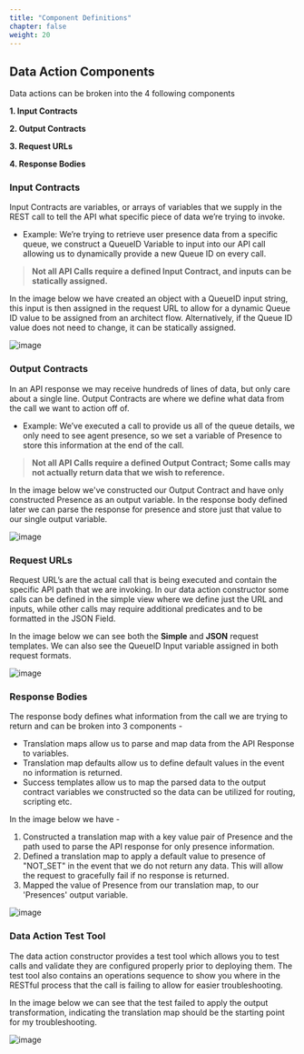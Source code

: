 ```yaml
---
title: "Component Definitions"
chapter: false
weight: 20
---
```


## Data Action Components

Data actions can be broken into the 4 following components

**1. Input Contracts**

**2. Output Contracts**

**3. Request URLs**

**4. Response Bodies**

### Input Contracts
Input Contracts are variables, or arrays of variables that we supply in the REST call to tell the API what specific piece of data we’re trying to invoke.
  * Example: We’re trying to retrieve user presence data from a specific queue, we construct a QueueID Variable to input into our API call allowing us to dynamically provide a new Queue ID on every call.

> **Not all API Calls require a defined Input Contract, and inputs can be statically assigned.**

In the image below we have created an object with a QueueID input string, this input is then assigned in the request URL to allow for a dynamic Queue ID value to be assigned from an architect flow. Alternatively, if the Queue ID value does not need to change, it can be statically assigned.

![image](/images/inputcontracts.PNG)

### Output Contracts
In an API response we may receive hundreds of lines of data, but only care about a single line.
Output Contracts are where we define what data from the call we want to action off of.
  * Example: We’ve executed a call to provide us all of the queue details, we only need to see agent presence, so we set a variable of Presence to store this information at the end of the call.

  >**Not all API Calls require a defined Output Contract; Some calls may not actually return data that we wish to reference.**

In the image below we've constructed our Output Contract and have only constructed Presence as an output variable. In the response body defined later we can parse the response for presence and store just that value to our single output variable.

![image](/images/outputcontracts.PNG)

### Request URLs
Request URL’s are the actual call that is being executed and contain the specific API path that we are invoking. In our data action constructor some calls can be defined in the simple view where we define just the URL and inputs, while other calls may require additional predicates and to be formatted in the JSON Field.

In the image below we can see both the **Simple** and **JSON** request templates. We can also see the QueueID Input variable assigned in both request formats.

![image](/images/requesturls.PNG)

### Response Bodies

The response body defines what information from the call we are trying to return and can be broken into 3 components - 
  * Translation maps allow us to parse and map data from the API Response to variables.
  * Translation map defaults allow us to define  default values in the event no information is returned.
  * Success templates allow us to map the parsed data to the output contract variables we constructed so the data can be utilized for routing, scripting etc.

In the image below we have -
1. Constructed a translation map with a key value pair of Presence and the path used to parse the API response for only presence information.
2. Defined a translation map to apply a default value to presence of "NOT_SET" in the event that we do not return any data. This will allow the request to gracefully fail if no response is returned.
3. Mapped the value of Presence from our translation map, to our 'Presences' output variable.

![image](/images/responsebodies.PNG)

### Data Action Test Tool
The data action constructor provides a test tool which allows you to test calls and validate they are configured properly prior to deploying them. The test tool also contains an operations sequence to show you where in the RESTful process that the call is failing to allow for easier troubleshooting.

In the image below we can see that the test failed to apply the output transformation, indicating the translation map should be the starting point for my troubleshooting.

![image](/images/testtool.PNG)